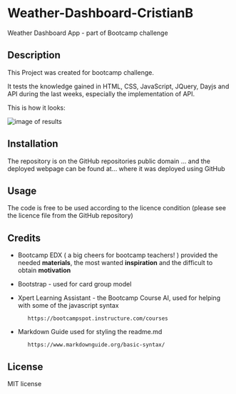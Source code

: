 # Weather-Dashboard-CristianB




Weather Dashboard App - part of Bootcamp challenge


## Description

This Project was created for bootcamp challenge.

It tests the knowledge gained in HTML, CSS, JavaScript, JQuery, Dayjs and API during the last weeks, especially the implementation of API. 

This is how it looks:

![image of results](...)




## Installation

The repository is on the GitHub repositories public domain ... and the deployed webpage can be found at... where it was deployed using GitHub


## Usage

The code is free to be used according to the licence condition (please see the licence file from the GitHub repository)



## Credits


- Bootcamp EDX ( a big cheers for bootcamp teachers! ) provided the needed **materials**, the most wanted **inspiration** and the difficult to obtain **motivation**  

  
- Bootstrap - used for card group model

        

- Xpert Learning Assistant - the Bootcamp Course AI, used for helping with some of the javascript syntax
 
         https://bootcampspot.instructure.com/courses



- Markdown Guide used for styling the readme.md

         https://www.markdownguide.org/basic-syntax/


## License

MIT license



